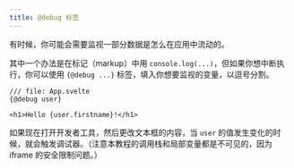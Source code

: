 ```yaml
---
title: @debug 标签
---
```


有时候，你可能会需要监视一部分数据是怎么在应用中流动的。

其中一个办法是在标记（markup）中用 `console.log(...)`，但如果你想中断执行，你可以使用 `{@debug ...}` 标签，填入你想要监视的变量，以逗号分割。

```svelte
/// file: App.svelte
{@debug user}

<h1>Hello {user.firstname}!</h1>
```

如果现在打开开发者工具，然后更改文本框的内容，当 `user` 的值发生变化的时候，就会触发调试器。（注意本教程的调用栈和局部变量都是不可见的，因为 iframe 的安全限制问题。）
